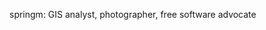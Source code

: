 springm: GIS analyst, photographer, free software advocate

<!---
springm/springm is a ✨ special ✨ repository because its `README.md` (this file) appears on your GitHub profile.
You can click the Preview link to take a look at your changes.
--->
